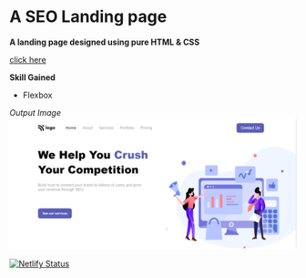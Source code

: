 # A SEO Landing page

**A landing page designed using pure HTML & CSS**

[click here](https://seomasterpage.netlify.app/)

**Skill Gained**
* Flexbox

_Output Image_
[![Output image](./output.png)
](https://seomasterpage.netlify.app/ "click to visit")


[![Netlify Status](https://api.netlify.com/api/v1/badges/9138f839-423d-4cc9-939b-7c5384d758d3/deploy-status)](https://app.netlify.com/sites/seomasterpage/deploys)